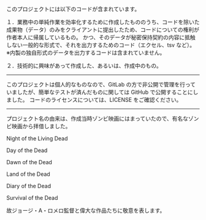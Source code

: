 このプロジェクトには以下のコードが含まれています。

１．業務中の単純作業を効率化するために作成したもののうち、コードを除いた成果物（データ）のみをクライアントに提出したため、コードについての権利が作者本人に帰属しているもの。
かつ、そのデータが秘密保持契約の内容に抵触しない一般的な形式で、それを出力するためのコード（エクセル、tsv など）。
※内製の独自形式のデータを出力するコードは含まれていません。

２．技術的に興味があって作成した、あるいは、作成中のもの。

-----------------------------

このプロジェクトは個人的なものなので、GitLab の方で非公開で管理を行っていましたが、簡単なテストが済んだものに関しては GitHub で公開することにしました。
コードのライセンスについては、LICENSE をご確認ください。

-----------------------------

プロジェクト名の由来は、作成当時ゾンビ映画にはまっていたので、有名なゾンビ映画から拝借しました。

Night of the Living Dead

Day of the Dead

Dawn of the Dead

Land of the Dead

Diary of the Dead

Survival of the Dead

故ジョージ・A・ロメロ監督と偉大な作品たちに敬意を表します。
